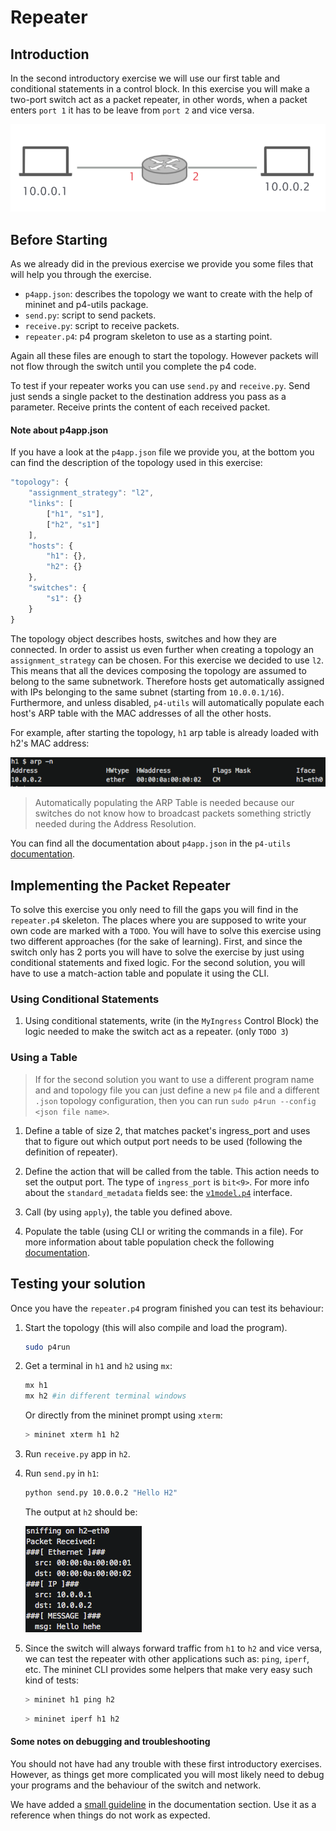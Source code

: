 # Repeater

## Introduction

In the second introductory exercise we will use our first table and conditional
statements in a control block. In this exercise you will make a two-port
switch act as a packet repeater, in other words, when a packet enters `port 1`
it has to be leave from `port 2` and vice versa.

<p align="center">
<img src="images/topology.png" title="Repeater Topology">
<p/>

## Before Starting

As we already did in the previous exercise we provide you some files that will
help you through the exercise.

  *  `p4app.json`: describes the topology we want to create with the help
     of mininet and p4-utils package.
  *  `send.py`: script to send packets.
  *  `receive.py`: script to receive packets.
  *  `repeater.p4`: p4 program skeleton to use as a starting point.

Again all these files are enough to start the topology. However packets will
not flow through the switch until you complete the p4 code.

To test if your repeater works you can use `send.py` and `receive.py`. Send just sends a single
packet to the destination address you pass as a parameter. Receive prints the content of each
received packet.

#### Note about p4app.json

If you have a look at the `p4app.json` file we provide you, at the bottom you can find
the description of the topology used in this exercise:

```javascript
"topology": {
    "assignment_strategy": "l2",
    "links": [
        ["h1", "s1"],
        ["h2", "s1"]
    ],
    "hosts": {
        "h1": {},
        "h2": {}
    },
    "switches": {
        "s1": {}
    }
}
```

The topology object describes hosts, switches and how they are connected.
In order to assist us even further when creating a topology an `assignment_strategy`
can be chosen. For this exercise we decided to use `l2`. This means that all the devices composing
the topology are assumed to belong to the same subnetwork. Therefore hosts get automatically assigned
with IPs belonging to the same subnet (starting from `10.0.0.1/16`). Furthermore, and unless disabled,
`p4-utils` will automatically populate each host's ARP table with the MAC addresses of all the other hosts.

For example, after starting the topology, `h1` arp table is already loaded with h2's MAC address:

<img src="images/arp_example.png" title="Repeater Topology">

> Automatically populating the ARP Table is needed because our switches do
> not know how to broadcast packets something strictly needed during the Address Resolution.

You can find all the documentation about `p4app.json` in the `p4-utils` [documentation](https://github.com/nsg-ethz/p4-utils#topology-description).

## Implementing the Packet Repeater

To solve this exercise you only need to fill the gaps you will find in the
`repeater.p4` skeleton. The places where you are supposed to write your own code
are marked with a `TODO`. You will have to solve this exercise using two
different approaches (for the sake of learning). First, and since the switch
only has 2 ports you will have to solve the exercise by just using conditional statements
and fixed logic. For the second solution, you will have to use a match-action table and
populate it using the CLI.

### Using Conditional Statements

1. Using conditional statements, write (in the `MyIngress` Control Block) the logic
needed to make the switch act as a repeater. (only `TODO 3`)

### Using a Table

> If for the second solution you want to use a different program name and
> and topology file you can just define a new `p4` file and a different `.json`
> topology configuration, then you can run `sudo p4run --config <json file name>`.

1. Define a table of size 2, that matches packet's ingress_port and uses that
to figure out which output port needs to be used (following the definition of repeater).

2. Define the action that will be called from the table. This action needs to set the output port. The
type of `ingress_port` is `bit<9>`. For more info about the `standard_metadata` fields see:
the [`v1model.p4`](https://github.com/p4lang/p4c/blob/master/p4include/v1model.p4) interface.

3. Call (by using `apply`), the table you defined above.

4. Populate the table (using CLI or writing the commands in a file). For more information
about table population check the following [documentation](../../../documentation/control-plane.md).

## Testing your solution

Once you have the `repeater.p4` program finished you can test its behaviour:

1. Start the topology (this will also compile and load the program).

   ```bash
   sudo p4run
   ```

2. Get a terminal in `h1` and `h2` using `mx`:

   ```bash
   mx h1
   mx h2 #in different terminal windows
   ```

   Or directly from the mininet prompt using `xterm`:

   ```bash
   > mininet xterm h1 h2
   ```


3. Run `receive.py` app in `h2`.

4. Run `send.py` in `h1`:

   ```bash
   python send.py 10.0.0.2 "Hello H2"
   ```

   The output at `h2` should be:

   <img src="images/h2_output.png" title="Receive Output">

5. Since the switch will always forward traffic from `h1` to `h2` and vice versa, we can test
the repeater with other applications such as: `ping`, `iperf`, etc. The mininet CLI provides some helpers
that make very easy such kind of tests:

   ```bash
   > mininet h1 ping h2
   ```

   ```bash
   > mininet iperf h1 h2
   ```

#### Some notes on debugging and troubleshooting

You should not have had any trouble with these first introductory exercises. However, as things get
more complicated you will most likely need to debug your programs and the behaviour of the switch and network.

We have added a [small guideline](../../../documentation/debugging-and-troubleshooting.md) in the documentation section. Use it as a reference when things do not work as
expected.
